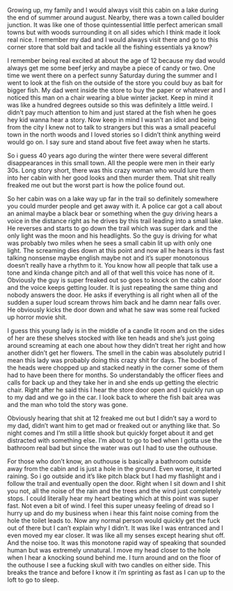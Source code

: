 Growing up, my family and I would always visit this cabin on a lake during the end of summer around august.  Nearby, there was a town called boulder junction.  It was like one of those quintessential little perfect american small towns but with woods surrounding it on all sides which I think made it look real nice.  I remember my dad and I would always visit there and go to this corner store that sold bait and tackle all the fishing essentials ya know? 

I remember being real excited at about the age of 12 because my dad would always get me some beef jerky and maybe a piece of candy or two.  One time we went there on a perfect sunny Saturday during the summer and I went to look at the fish on the outside of the store you could buy as bait for bigger fish.  My dad went inside the store to buy the paper or whatever and I noticed this man on a chair wearing a blue winter jacket.  Keep in mind it was like a hundred degrees outside so this was definitely a little weird.  I didn’t pay much attention to him and just stared at the fish when he goes hey kid wanna hear a story.  Now keep in mind I wasn’t an idiot and being from the city I knew not to talk to strangers but this was a small peaceful town in the north woods and I loved stories so I didn’t think anything weird would go on.  I say sure and stand about five feet away when he starts.  

So i guess 40 years ago during the winter there were several different disappearances in this small town.  All the people were men in their early 30s.  Long story short, there was this crazy woman who would lure them into her cabin with her good looks and then murder them.  That shit really freaked me out but the worst part is how the police found out.  

So her cabin was on a lake way up far in the trail so definitely somewhere you could murder people and get away with it. A police car got a call about an animal maybe a black bear or something when the guy driving hears a voice in the distance right as he drives by this trail leading into a small lake.  He reverses and starts to go down the trail which was super dark and the only light was the moon and his headlights.  So the guy is driving for what was probably two miles when he sees a small cabin lit up with only one light.  The screaming dies down at this point and now all he hears is this fast talking nonsense maybe english maybe not and it’s super monotonous  doesn’t really have a rhythm to it.  You know how all people that talk use a tone and kinda change pitch and all of that well this voice has none of it.  Obviously the guy is super freaked out so goes to knock on the cabin door and the voice keeps getting louder.  It is just repeating the same thing and nobody answers the door.  He asks if everything is all right when all of the sudden a super loud scream throws him back and he damn near falls over.  He obviously kicks the door down and what he saw was some real fucked up horror movie shit.  

I guess this young lady is in the middle of a candle lit room and on the sides of her are these shelves stocked with like ten heads and she’s just going around screaming at each one about how they didn’t treat her right and how another didn’t get her flowers.  The smell in the cabin was absolutely putrid I mean this lady was probably doing this crazy shit for days.  The bodies of the heads were chopped up and stacked neatly in the corner some of them had to have been there for months.  So understandably the officer flees and calls for back up and they take her in and she ends up getting the electric chair.  Right after he said this I hear the store door open and I quickly run up to my dad and we go in the car.  I look back to where the fish bait area was and the man who told the story was gone. 

Obviously hearing that shit at 12 freaked me out but I didn’t say a word to my dad, didn’t want him to get mad or freaked out or anything like that.  So night comes and I’m still a little shook but quickly forget about it and get distracted with something else.  I’m about to go to bed when I gotta use the bathroom real bad but since the water was out I had to use the outhouse.  

For those who don’t know, an outhouse is basically a bathroom outside away from the cabin and is just a hole in the ground.  Even worse, it started raining.  So i go outside and it’s like pitch black but I had my flashlight and i follow the trail and eventually open the door.  Right when I sit down and I shit you not, all the noise of the rain and the trees and the wind just completely stops.  I could literally hear my heart beating which at this point was super fast.  Not even a bit of wind.  I feel this super uneasy feeling of dread so I hurry up and do my business when i hear this faint noise coming from the hole the toilet leads to.  Now any normal person would quickly get the fuck out of there but I can’t explain why I didn’t.  It was like I was entranced and I even moved my ear closer.  It was like all my senses except hearing shut off.  And the noise too.  It was this monotone rapid way of speaking that sounded human but was extremely unnatural.  I move my head closer to the hole when I hear a knocking sound behind me.  I turn around and on the floor of the outhouse I see a fucking skull with two candles on either side.  This breaks the trance and before I know it i’m sprinting as fast as I can up to the loft to go to sleep.